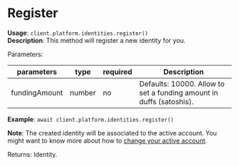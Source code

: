 # Register

**Usage**: `client.platform.identities.register()`  
**Description**: This method will register a new identity for you. 

Parameters: 

| parameters    | type   | required | Description                                                         |
| ------------- | ------ | -------- | ------------------------------------------------------------------- |
| fundingAmount | number | no       | Defaults: 10000. Allow to set a funding amount in duffs (satoshis). |

**Example**: `await client.platform.identities.register()`

**Note**: The created identity will be associated to the active account. You might want to know more about how to [change your active account](https://dashplatform.readme.io/docs/dash-sdk-examples-use-different-account).  

Returns: Identity.